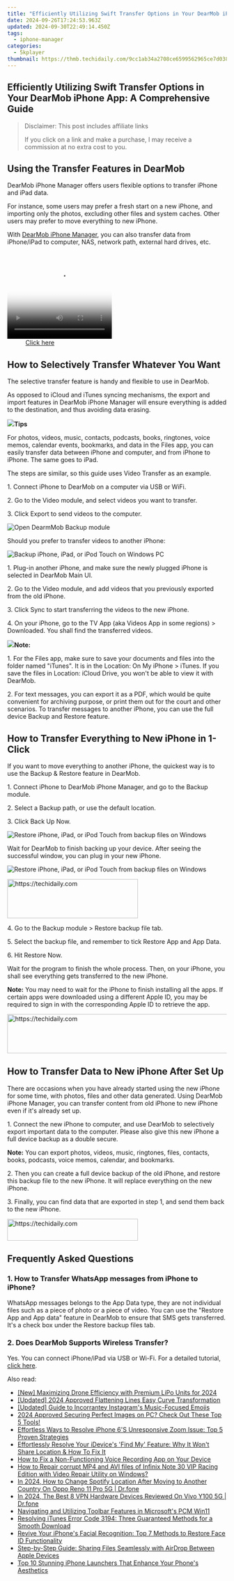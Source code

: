 ```yaml
---
title: "Efficiently Utilizing Swift Transfer Options in Your DearMob iPhone App: A Comprehensive Guide"
date: 2024-09-26T17:24:53.963Z
updated: 2024-09-30T22:49:14.450Z
tags:
  - iphone-manager
categories:
  - 5kplayer
thumbnail: https://thmb.techidaily.com/9cc1ab34a2708ce6599562965ce7d038d6461c86c7f5043e45b0cca41d824dbd.jpg
---
```


## Efficiently Utilizing Swift Transfer Options in Your DearMob iPhone App: A Comprehensive Guide

>  Disclaimer: This post includes affiliate links
>
>  If you click on a link and make a purchase, I may receive a commission at no extra cost to you.
>

## Using the Transfer Features in DearMob

DearMob iPhone Manager offers users flexible options to transfer iPhone and iPad data.

For instance, some users may prefer a fresh start on a new iPhone, and importing only the photos, excluding other files and system caches. Other users may prefer to move everything to new iPhone.

With [DearMob iPhone Manager](https://tools.techidaily.com/5kplayer/iphone-manager/), you can also transfer data from iPhone/iPad to computer, NAS, network path, external hard drives, etc.

<!-- affiliate ads begin -->
<span id="1328679">
					<video width="240" height="200" style="cursor:pointer"
           poster="//a.impactradius-go.com/display-clicktoplayimage/1328679.png"
           onclick="if(!this.playClicked){this.play();this.setAttribute('controls',true);this.playClicked=true;}">
	   <source src="//a.impactradius-go.com/display-ad/15852-1328679">
	   <img src="//a.impactradius-go.com/display-clicktoplayimage/1328679.png" style="border: none; height: 100%; width: 100%; object-fit: contain">
	</video>
	<div style="width:150px;text-align:center"><a href="javascript:window.open(decodeURIComponent('https%3A%2F%2Fthefitville.pxf.io%2Fc%2F5597632%2F1328679%2F15852'), '_blank');void(0);">Click here</a></div>
</span>
<img height="0" width="0" src="https://imp.pxf.io/i/5597632/1328679/15852" style="position:absolute;visibility:hidden;" border="0" />
<!-- affiliate ads end -->

## How to Selectively Transfer Whatever You Want

The selective transfer feature is handy and flexible to use in DearMob.

As opposed to iCloud and iTunes syncing mechanisms, the export and import features in DearMob iPhone Manager will ensure everything is added to the destination, and thus avoiding data erasing.

![](https://www.5kplayer.com/user-guide/images/userguide-how/tips-icon.png)**Tips**

For photos, videos, music, contacts, podcasts, books, ringtones, voice memos, calendar events, bookmarks, and data in the Files app, you can easily transfer data between iPhone and computer, and from iPhone to iPhone. The same goes to iPad.

The steps are similar, so this guide uses Video Transfer as an example.

1\. Connect iPhone to DearMob on a computer via USB or WiFi.

2\. Go to the Video module, and select videos you want to transfer.

3\. Click Export to send videos to the computer.

![Open DearmMob Backup module](https://www.5kplayer.com/user-guide/images/userguide-how/export-iphone-video-pc.jpg) 

Should you prefer to transfer videos to another iPhone:

![Backup iPhone, iPad, or iPod Touch on Windows PC](https://www.5kplayer.com/user-guide/images/userguide-how/video-to-iphone-pc.jpg) 

1\. Plug-in another iPhone, and make sure the newly plugged iPhone is selected in DearMob Main UI.

2\. Go to the Video module, and add videos that you previously exported from the old iPhone.

3\. Click Sync to start transferring the videos to the new iPhone.

4\. On your iPhone, go to the TV App (aka Videos App in some regions) > Downloaded. You shall find the transferred videos.

![](https://www.5kplayer.com/user-guide/images/userguide-how/tips-icon.png)**Note:**

1\. For the Files app, make sure to save your documents and files into the folder named "iTunes". It is in the Location: On My iPhone > iTunes. If you save the files in Location: iCloud Drive, you won't be able to view it with DearMob.

2\. For text messages, you can export it as a PDF, which would be quite convenient for archiving purpose, or print them out for the court and other scenarios. To transfer messages to another iPhone, you can use the full device Backup and Restore feature.

## How to Transfer Everything to New iPhone in 1-Click

If you want to move everything to another iPhone, the quickest way is to use the Backup & Restore feature in DearMob.

1\. Connect iPhone to DearMob iPhone Manager, and go to the Backup module.

2\. Select a Backup path, or use the default location.

3\. Click Back Up Now.

![Restore iPhone, iPad, or iPod Touch from backup files on Windows](https://www.5kplayer.com/user-guide/images/userguide-how/guide-backup-idevice-pc.jpg) 

Wait for DearMob to finish backing up your device. After seeing the successful window, you can plug in your new iPhone.

![Restore iPhone, iPad, or iPod Touch from backup files on Windows](https://www.5kplayer.com/user-guide/images/userguide-how/guide-restore-idevice-pc.jpg) 

<!-- affiliate ads begin -->
<a href="https://aligracehair.sjv.io/c/5597632/1972693/19272" target="_top" id="1972693">
  <img src="//a.impactradius-go.com/display-ad/19272-1972693" border="0" alt="https://techidaily.com" width="300" height="90"/>
</a>
<img height="0" width="0" src="https://aligracehair.sjv.io/i/5597632/1972693/19272" style="position:absolute;visibility:hidden;" border="0" />
<!-- affiliate ads end -->

4\. Go to the Backup module > Restore backup file tab.

5\. Select the backup file, and remember to tick Restore App and App Data.

6\. Hit Restore Now.

Wait for the program to finish the whole process. Then, on your iPhone, you shall see everything gets transferred to the new iPhone.

**Note:** You may need to wait for the iPhone to finish installing all the apps. If certain apps were downloaded using a different Apple ID, you may be required to sign in with the corresponding Apple ID to retrieve the app.

<!-- affiliate ads begin -->
<a href="https://appsumo.8odi.net/c/5597632/2105859/7443" target="_top" id="2105859">
  <img src="//a.impactradius-go.com/display-ad/7443-2105859" border="0" alt="https://techidaily.com" width="728" height="90"/>
</a>
<img height="0" width="0" src="https://appsumo.8odi.net/i/5597632/2105859/7443" style="position:absolute;visibility:hidden;" border="0" />
<!-- affiliate ads end -->

## How to Transfer Data to New iPhone After Set Up

There are occasions when you have already started using the new iPhone for some time, with photos, files and other data generated. Using DearMob iPhone Manager, you can transfer content from old iPhone to new iPhone even if it's already set up.

1\. Connect the new iPhone to computer, and use DearMob to selectively export important data to the computer. Please also give this new iPhone a full device backup as a double secure.

**Note:** You can export photos, videos, music, ringtones, files, contacts, books, podcasts, voice memos, calendar, and bookmarks.

2\. Then you can create a full device backup of the old iPhone, and restore this backup file to the new iPhone. It will replace everything on the new iPhone.

3\. Finally, you can find data that are exported in step 1, and send them back to the new iPhone.

<!-- affiliate ads begin -->
<a href="https://25home.pxf.io/c/5597632/2148642/16836" target="_top" id="2148642">
  <img src="//a.impactradius-go.com/display-ad/16836-2148642" border="0" alt="https://techidaily.com" width="300" height="50"/>
</a>
<img height="0" width="0" src="https://25home.pxf.io/i/5597632/2148642/16836" style="position:absolute;visibility:hidden;" border="0" />
<!-- affiliate ads end -->

## Frequently Asked Questions

### 1\. How to Transfer WhatsApp messages from iPhone to iPhone?

WhatsApp messages belongs to the App Data type, they are not individual files such as a piece of photo or a piece of video. You can use the "Restore App and App data" feature in DearMob to ensure that SMS gets transferred. It's a check box under the Restore backup files tab.

### 2\. Does DearMob Supports Wireless Transfer?

Yes. You can connect iPhone/iPad via USB or Wi-Fi. For a detailed tutorial, [click here](https://tools.techidaily.com/5kplayer/products/).

<ins class="adsbygoogle"
     style="display:block"
     data-ad-format="autorelaxed"
     data-ad-client="ca-pub-7571918770474297"
     data-ad-slot="1223367746"></ins>

<ins class="adsbygoogle"
     style="display:block"
     data-ad-client="ca-pub-7571918770474297"
     data-ad-slot="8358498916"
     data-ad-format="auto"
     data-full-width-responsive="true"></ins>

<span class="atpl-alsoreadstyle">Also read:</span>
<div><ul>
<li><a href="https://vp-tips.techidaily.com/new-maximizing-drone-efficiency-with-premium-lipo-units-for-2024/"><u>[New] Maximizing Drone Efficiency with Premium LiPo Units for 2024</u></a></li>
<li><a href="https://article-posts.techidaily.com/updated-2024-approved-flattening-lines-easy-curve-transformation/"><u>[Updated] 2024 Approved Flattening Lines Easy Curve Transformation</u></a></li>
<li><a href="https://instagram-clips.techidaily.com/updated-guide-to-incorrantey-instagrams-music-focused-emojis/"><u>[Updated] Guide to Incorrantey Instagram's Music-Focused Emojis</u></a></li>
<li><a href="https://video-capture.techidaily.com/1715860857838-2024-approved-securing-perfect-images-on-pc-check-out-these-top-5-tools/"><u>2024 Approved Securing Perfect Images on PC? Check Out These Top 5 Tools!</u></a></li>
<li><a href="https://os-tips.techidaily.com/effortless-ways-to-resolve-iphone-6s-unresponsive-zoom-issue-top-5-proven-strategies/"><u>Effortless Ways to Resolve iPhone 6'S Unresponsive Zoom Issue: Top 5 Proven Strategies</u></a></li>
<li><a href="https://os-tips.techidaily.com/effortlessly-resolve-your-idevices-find-my-feature-why-it-wont-share-location-and-how-to-fix-it/"><u>Effortlessly Resolve Your iDevice's 'Find My' Feature: Why It Won't Share Location & How To Fix It</u></a></li>
<li><a href="https://os-tips.techidaily.com/how-to-fix-a-non-functioning-voice-recording-app-on-your-device/"><u>How to Fix a Non-Functioning Voice Recording App on Your Device</u></a></li>
<li><a href="https://blog-min.techidaily.com/how-to-repair-corrupt-mp4-and-avi-files-of-infinix-note-30-vip-racing-edition-with-video-repair-utility-on-windows-by-stellar-video-repair-mobile-video-repair/"><u>How to Repair corrupt MP4 and AVI files of Infinix Note 30 VIP Racing Edition with Video Repair Utility on Windows?</u></a></li>
<li><a href="https://review-topics.techidaily.com/in-2024-how-to-change-spotify-location-after-moving-to-another-country-on-oppo-reno-11-pro-5g-drfone-by-drfone-virtual-android/"><u>In 2024, How to Change Spotify Location After Moving to Another Country On Oppo Reno 11 Pro 5G | Dr.fone</u></a></li>
<li><a href="https://phone-solutions.techidaily.com/in-2024-the-best-8-vpn-hardware-devices-reviewed-on-vivo-y100-5g-drfone-by-drfone-virtual-android/"><u>In 2024, The Best 8 VPN Hardware Devices Reviewed On Vivo Y100 5G | Dr.fone</u></a></li>
<li><a href="https://win11-tips.techidaily.com/navigating-and-utilizing-toolbar-features-in-microsofts-pcm-win11/"><u>Navigating and Utilizing Toolbar Features in Microsoft's PCM Win11</u></a></li>
<li><a href="https://os-tips.techidaily.com/resolving-itunes-error-code-3194-three-guaranteed-methods-for-a-smooth-download/"><u>Resolving iTunes Error Code 3194: Three Guaranteed Methods for a Smooth Download</u></a></li>
<li><a href="https://os-tips.techidaily.com/revive-your-iphones-facial-recognition-top-7-methods-to-restore-face-id-functionality/"><u>Revive Your iPhone's Facial Recognition: Top 7 Methods to Restore Face ID Functionality</u></a></li>
<li><a href="https://os-tips.techidaily.com/step-by-step-guide-sharing-files-seamlessly-with-airdrop-between-apple-devices/"><u>Step-by-Step Guide: Sharing Files Seamlessly with AirDrop Between Apple Devices</u></a></li>
<li><a href="https://os-tips.techidaily.com/top-10-stunning-iphone-launchers-that-enhance-your-phones-aesthetics/"><u>Top 10 Stunning iPhone Launchers That Enhance Your Phone's Aesthetics</u></a></li>
</ul></div>

